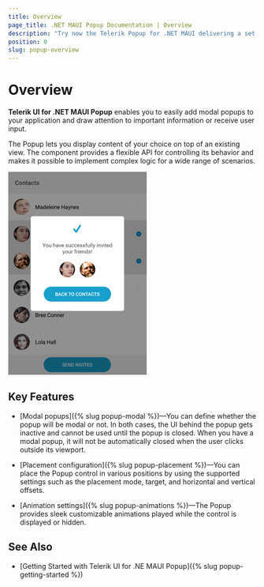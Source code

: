 ```yaml
---
title: Overview
page_title: .NET MAUI Popup Documentation | Overview
description: "Try now the Telerik Popup for .NET MAUI delivering a set of options for adding modal popups to your application and for drawing attention to important information or receiving user input."
position: 0
slug: popup-overview
---
```


# Overview

**Telerik UI for .NET MAUI Popup** enables you to easily add modal popups to your application and draw attention to important information or receive user input.

The Popup lets you display content of your choice on top of an existing view. The component provides a flexible API for controlling its behavior and makes it possible to implement complex logic for a wide range of scenarios.

![RadPopup Overview](images/popup_overview.png)

## Key Features

* [Modal popups]({% slug popup-modal %})&mdash;You can define whether the popup will be modal or not. In both cases, the UI behind the popup gets inactive and cannot be used until the popup is closed. When you have a modal popup, it will not be automatically closed when the user clicks outside its viewport.

* [Placement configuration]({% slug popup-placement %})&mdash;You can place the Popup control in various positions by using the supported settings such as the placement mode, target, and horizontal and vertical offsets.

* [Animation settings]({% slug popup-animations %})&mdash;The Popup provides sleek customizable animations played while the control is displayed or hidden.

## See Also

* [Getting Started with Telerik UI for .NE MAUI Popup]({% slug popup-getting-started %})
